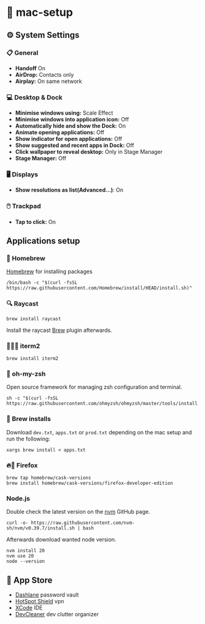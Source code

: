 # 🍏 mac-setup
## ⚙️ System Settings
### 📋 General
- **Handoff** On
- **AirDrop:** Contacts only
- **Airplay:** On same network

### 💻 Desktop & Dock
- **Minimise windows using:** Scale Effect
- **Minimise windows into application icon:** Off
- **Automatically hide and show the Dock:** On
- **Animate opening applications:** Off
- **Show indicator for open applications:** Off
- **Show suggested and recent apps in Dock:** Off
- **Click wallpaper to reveal desktop:** Only in Stage Manager
- **Stage Manager:** Off

### 🖥️ Displays
- **Show resolutions as list(Advanced...)**: On

### 🖱️ Trackpad
- **Tap to click:** On


## Applications setup
### 🍺 Homebrew
[Homebrew](https://brew.sh) for installing packages
```
/bin/bash -c "$(curl -fsSL https://raw.githubusercontent.com/Homebrew/install/HEAD/install.sh)"
```
### 🔍 Raycast
```
brew install raycast
```
Install the raycast [Brew](https://www.raycast.com/nhojb/brew) plugin afterwards.
### 👨🏼‍💻 iterm2
```
brew install iterm2
```
### 💾 oh-my-zsh
Open source framework for managing zsh configuration and terminal.
```
sh -c "$(curl -fsSL https://raw.githubusercontent.com/ohmyzsh/ohmyzsh/master/tools/install.sh)"
```

### 🍻 Brew installs
Download `dev.txt`, `apps.txt` or `prod.txt` depending on the mac setup and run the following:
```
xargs brew install < apps.txt
```

### 🔥🦊 Firefox
```
brew tap homebrew/cask-versions
brew install homebrew/cask-versions/firefox-developer-edition
```

### Node.js
Double check the latest version on the [nvm](https://github.com/nvm-sh/nvm) GitHub page. 
```
curl -o- https://raw.githubusercontent.com/nvm-sh/nvm/v0.39.7/install.sh | bash
```
Afterwards download wanted node version.
```
nvm install 20
nvm use 20
node --version
```

## 🍎 App Store
- [Dashlane](https://apps.apple.com/dk/app/dashlane-password-manager/id517914548) password vault
- [HotSpot Shield](https://apps.apple.com/dk/app/hotspotshield-vpn-wifi-proxy/id771076721?mt=12) vpn
- [XCode](https://apps.apple.com/dk/app/xcode/id497799835?mt=12) IDE
- [DevCleaner](https://apps.apple.com/dk/app/devcleaner-for-xcode/id1388020431?mt=12) dev clutter organizer
